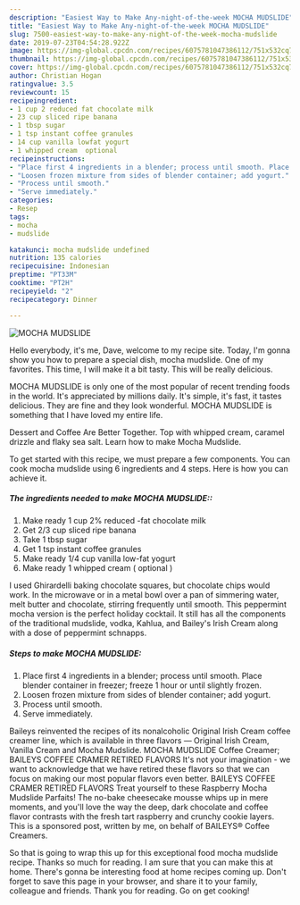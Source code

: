 ```yaml
---
description: "Easiest Way to Make Any-night-of-the-week MOCHA MUDSLIDE"
title: "Easiest Way to Make Any-night-of-the-week MOCHA MUDSLIDE"
slug: 7500-easiest-way-to-make-any-night-of-the-week-mocha-mudslide
date: 2019-07-23T04:54:28.922Z
image: https://img-global.cpcdn.com/recipes/6075781047386112/751x532cq70/mocha-mudslide-recipe-main-photo.jpg
thumbnail: https://img-global.cpcdn.com/recipes/6075781047386112/751x532cq70/mocha-mudslide-recipe-main-photo.jpg
cover: https://img-global.cpcdn.com/recipes/6075781047386112/751x532cq70/mocha-mudslide-recipe-main-photo.jpg
author: Christian Hogan
ratingvalue: 3.5
reviewcount: 15
recipeingredient:
- 1 cup 2 reduced fat chocolate milk
- 23 cup sliced ripe banana
- 1 tbsp sugar
- 1 tsp instant coffee granules
- 14 cup vanilla lowfat yogurt
- 1 whipped cream  optional 
recipeinstructions:
- "Place first 4 ingredients in a blender; process until smooth. Place blender container in freezer; freeze 1 hour or until slightly frozen."
- "Loosen frozen mixture from sides of blender container; add yogurt."
- "Process until smooth."
- "Serve immediately."
categories:
- Resep
tags:
- mocha
- mudslide

katakunci: mocha mudslide undefined
nutrition: 135 calories
recipecuisine: Indonesian
preptime: "PT33M"
cooktime: "PT2H"
recipeyield: "2"
recipecategory: Dinner

---
```



![MOCHA MUDSLIDE](https://img-global.cpcdn.com/recipes/6075781047386112/751x532cq70/mocha-mudslide-recipe-main-photo.jpg)

Hello everybody, it's me, Dave, welcome to my recipe site. Today, I'm gonna show you how to prepare a special dish, mocha mudslide. One of my favorites. This time, I will make it a bit tasty. This will be really delicious.

MOCHA MUDSLIDE is only one of the most popular of recent trending foods in the world. It's appreciated by millions daily. It's simple, it's fast, it tastes delicious. They are fine and they look wonderful. MOCHA MUDSLIDE is something that I have loved my entire life.

Dessert and Coffee Are Better Together. Top with whipped cream, caramel drizzle and flaky sea salt. Learn how to make Mocha Mudslide.


To get started with this recipe, we must prepare a few components. You can cook mocha mudslide using 6 ingredients and 4 steps. Here is how you can achieve it.

##### The ingredients needed to make MOCHA MUDSLIDE::

1. Make ready 1 cup 2% reduced -fat chocolate milk
1. Get 2/3 cup sliced ripe banana
1. Take 1 tbsp sugar
1. Get 1 tsp instant coffee granules
1. Make ready 1/4 cup vanilla low-fat yogurt
1. Make ready 1 whipped cream ( optional )


I used Ghirardelli baking chocolate squares, but chocolate chips would work. In the microwave or in a metal bowl over a pan of simmering water, melt butter and chocolate, stirring frequently until smooth. This peppermint mocha version is the perfect holiday cocktail. It still has all the components of the traditional mudslide, vodka, Kahlua, and Bailey&#39;s Irish Cream along with a dose of peppermint schnapps. 

##### Steps to make MOCHA MUDSLIDE:

1. Place first 4 ingredients in a blender; process until smooth. Place blender container in freezer; freeze 1 hour or until slightly frozen.
1. Loosen frozen mixture from sides of blender container; add yogurt.
1. Process until smooth.
1. Serve immediately.


Baileys reinvented the recipes of its nonalcoholic Original Irish Cream coffee creamer line, which is available in three flavors — Original Irish Cream, Vanilla Cream and Mocha Mudslide. MOCHA MUDSLIDE Coffee Creamer; BAILEYS COFFEE CRAMER RETIRED FLAVORS It&#39;s not your imagination - we want to acknowledge that we have retired these flavors so that we can focus on making our most popular flavors even better. BAILEYS COFFEE CRAMER RETIRED FLAVORS Treat yourself to these Raspberry Mocha Mudslide Parfaits! The no-bake cheesecake mousse whips up in mere moments, and you&#39;ll love the way the deep, dark chocolate and coffee flavor contrasts with the fresh tart raspberry and crunchy cookie layers. This is a sponsored post, written by me, on behalf of BAILEYS® Coffee Creamers. 

So that is going to wrap this up for this exceptional food mocha mudslide recipe. Thanks so much for reading. I am sure that you can make this at home. There's gonna be interesting food at home recipes coming up. Don't forget to save this page in your browser, and share it to your family, colleague and friends. Thank you for reading. Go on get cooking!
